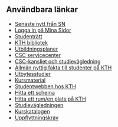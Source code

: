 ## Användbara länkar

* [Senaste nytt från SN](http://datasektionen.se/?tags=Studier)
* [Logga in på Mina Sidor](http://www.kth.se/login)
* [Studenträtt](www.kth.se/student/studenträtt)
* [KTH bibliotek](https://www.kth.se/kthb)
* [Utbildningsplaner](http://www.kth.se/student/kurser/program/CDATE)
* [CSC servicecenter](https://intra.csc.kth.se/servicecenter)
* [CSC-kansliet och studievägledning](https://www.kth.se/student/studievagledning-kontakt/studievagledning-csc-1.21906)
* [Allmän nyttig fakta till studenter på
    KTH](https://www.kth.se/student?programme=d)
* [Utbytesstudier](https://www.kth.se/student/program/utlandsstudier/utbyte?programme=d)
* [Kursmaterial](https://docs.google.com/folder/d/0BzgOnbybBno0VFByZGNkd1VYWFE/edit)
* [Studentwebben hos KTH](http://www.kth.se/student?rs=true&l=sv_SE&programme=d)
* [Hitta ett schema](http://www.kth.se/schema)
* [Hitta ett rum/en plats på KTH](http://www.kth.se/places)
* [Studievägledningen](http://www.kth.se/student/studievagledning-kontakt/studievagledning-1.21906?l=sv_SE&programme=d)
* [Kurskatalogen](http://www.kth.se/student/kurser/sokkurs)
* [Uppflyttningskrav](http://intra.kth.se/regelverk/utbildning-forskning/grundutbildning/registrering-uppflyttning/uppflyttning-av-studerande-inom-arkitekt-och-civilingenjorsutbildningen-master-och-magisterutbildningen-1.27217)
